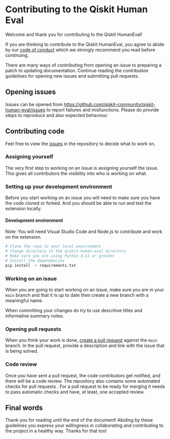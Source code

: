 # Contributing to the Qiskit Human Eval

Welcome and thank you for contributing to the Qiskit HumanEval!

If you are thinking to contribute to the Qiskit HumanEval, you agree to abide by our [code of conduct](CODE_OF_CONDUCT.md) which we strongly recommend you read before continuing.

There are many ways of contributing from opening an issue to preparing a patch to updating documentation. Continue reading the contribution guidelines for opening new issues and submitting pull requests.

## Opening issues

Issues can be opened from <https://github.com/qiskit-community/qiskit-human-eval/issues> to report failures and misfunctions. Please do provide steps to reproduce and also expected behaviour.

## Contributing code

Feel free to view the [issues](https://github.com/qiskit-community/qiskit-human-eval/issues) in the repository to decide what to work on.

### Assigning yourself

The very first step to working on an issue is assigning yourself the issue. This gives all contributors the visibility into who is working on what.

### Setting up your development environment

Before you start working on an issue you will need to make sure you have the code cloned or forked. And you should be able to run and test the extension locally.

#### Development environment

Note: You will need Visual Studio Code and Node.js to contribute and work on the extension.

```bash
# Clone the repo to your local environment
# Change directory to the qiskit-human-eval directory
# Make sure you are using Python 3.11 or greater
# Install the dependencies
pip install -r requirements.txt
```

### Working on an issue

When you are going to start working on an issue, make sure you are in your `main` branch and that it is up to date then create a new branch with a meaningful name.

When committing your changes do try to use descritive titles and informative summary notes.

### Opening pull requests

When you think your work is done, [create a pull request](https://docs.github.com/en/free-pro-team@latest/github/collaborating-with-issues-and-pull-requests/creating-a-pull-request) against the `main` branch. In the pull request, provide a description and link with the issue that is being solved.

### Code review

Once you have sent a pull request, the code contributors get notified, and there will be a code review. The repository also contains some automated checks for pull requests . For a pull request to be ready for merging it needs to pass automatic checks and have, at least, one accepted review.

## Final words

Thank you for reading until the end of the document! Abiding by these guidelines you express your willingness in collaborating and contributing to the project in a healthy way. Thanks for that too!
